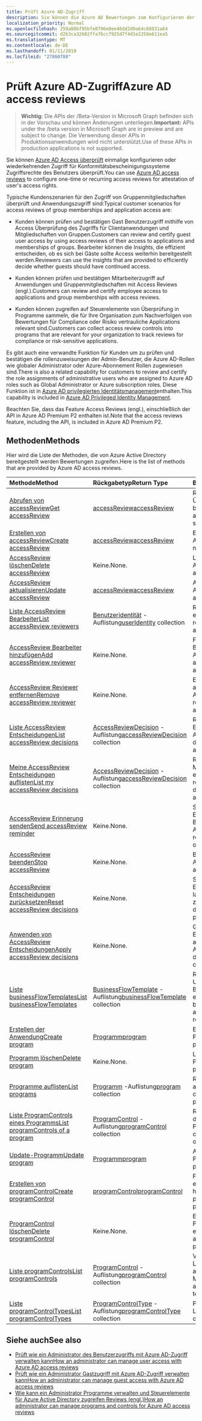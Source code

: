 ```yaml
---
title: Prüft Azure AD-Zugriff
description: Sie können die Azure AD Bewertungen zum Konfigurieren der einmaligen oder wiederkehrenden Access Bewertungen für Konformitätsbescheinigungssysteme Zugriffsrechte des Benutzers zuzugreifen.
localization_priority: Normal
ms.openlocfilehash: 259a88bf95bfe0796e0ee46dd2d0a64c68831a64
ms.sourcegitcommit: d2b3ca32602ffa76cc7925d7f4d1e2258e611ea5
ms.translationtype: MT
ms.contentlocale: de-DE
ms.lasthandoff: 01/11/2019
ms.locfileid: "27860788"
---
```

# <a name="azure-ad-access-reviews"></a><span data-ttu-id="6078d-103">Prüft Azure AD-Zugriff</span><span class="sxs-lookup"><span data-stu-id="6078d-103">Azure AD access reviews</span></span>

> <span data-ttu-id="6078d-104">**Wichtig:** Die APIs der /Beta-Version in Microsoft Graph befinden sich in der Vorschau und können Änderungen unterliegen.</span><span class="sxs-lookup"><span data-stu-id="6078d-104">**Important:** APIs under the /beta version in Microsoft Graph are in preview and are subject to change.</span></span> <span data-ttu-id="6078d-105">Die Verwendung dieser APIs in Produktionsanwendungen wird nicht unterstützt.</span><span class="sxs-lookup"><span data-stu-id="6078d-105">Use of these APIs in production applications is not supported.</span></span>

<span data-ttu-id="6078d-106">Sie können [Azure AD Access überprüft](https://docs.microsoft.com/en-us/azure/active-directory/active-directory-azure-ad-controls-access-reviews-overview) einmalige konfigurieren oder wiederkehrenden Zugriff für Konformitätsbescheinigungssysteme Zugriffsrechte des Benutzers überprüft.</span><span class="sxs-lookup"><span data-stu-id="6078d-106">You can use [Azure AD access reviews](https://docs.microsoft.com/en-us/azure/active-directory/active-directory-azure-ad-controls-access-reviews-overview) to configure one-time or recurring access reviews for attestation of user's access rights.</span></span>

<span data-ttu-id="6078d-107">Typische Kundenszenarien für den Zugriff von Gruppenmitgliedschaften überprüft und Anwendungszugriff sind:</span><span class="sxs-lookup"><span data-stu-id="6078d-107">Typical customer scenarios for access reviews of group memberships and application access are:</span></span>
   
- <span data-ttu-id="6078d-108">Kunden können prüfen und bestätigen Gast Benutzerzugriff mithilfe von Access Überprüfung des Zugriffs für Clientanwendungen und Mitgliedschaften von Gruppen.</span><span class="sxs-lookup"><span data-stu-id="6078d-108">Customers can review and certify guest user access by using access reviews of their access to applications and memberships of groups.</span></span> <span data-ttu-id="6078d-109">Bearbeiter können die Insights, die effizient entscheiden, ob es sich bei Gäste sollte Access weiterhin bereitgestellt werden.</span><span class="sxs-lookup"><span data-stu-id="6078d-109">Reviewers can use the insights that are provided to efficiently decide whether guests should have continued access.</span></span>
      
- <span data-ttu-id="6078d-110">Kunden können prüfen und bestätigen Mitarbeiterzugriff auf Anwendungen und Gruppenmitgliedschaften mit Access Reviews (engl.).</span><span class="sxs-lookup"><span data-stu-id="6078d-110">Customers can review and certify employee access to applications and group memberships with access reviews.</span></span>
   
- <span data-ttu-id="6078d-111">Kunden können zugreifen auf Steuerelemente von Überprüfung in Programme sammeln, die für Ihre Organisation zum Nachverfolgen von Bewertungen für Compliance oder Risiko vertrauliche Applications relevant sind.</span><span class="sxs-lookup"><span data-stu-id="6078d-111">Customers can collect access review controls into programs that are relevant for your organization to track reviews for compliance or risk-sensitive applications.</span></span>

<span data-ttu-id="6078d-112">Es gibt auch eine verwandte Funktion für Kunden um zu prüfen und bestätigen die rollenzuweisungen der Admin-Benutzer, die Azure AD-Rollen wie globaler Administrator oder Azure-Abonnement Rollen zugewiesen sind.</span><span class="sxs-lookup"><span data-stu-id="6078d-112">There is also a related capability for customers to review and certify the role assignments of administrative users who are assigned to Azure AD roles such as Global Administrator or Azure subscription roles.</span></span>  <span data-ttu-id="6078d-113">Diese Funktion ist in [Azure AD privilegierten Identitätsmanagement](privilegedidentitymanagement-root.md)enthalten.</span><span class="sxs-lookup"><span data-stu-id="6078d-113">This capability is included in [Azure AD Privileged Identity Management](privilegedidentitymanagement-root.md).</span></span>

<span data-ttu-id="6078d-114">Beachten Sie, dass das Feature Access Reviews (engl.), einschließlich der API in Azure AD Premium P2 enthalten ist.</span><span class="sxs-lookup"><span data-stu-id="6078d-114">Note that the access reviews feature, including the API, is included in Azure AD Premium P2.</span></span> 

## <a name="methods"></a><span data-ttu-id="6078d-115">Methoden</span><span class="sxs-lookup"><span data-stu-id="6078d-115">Methods</span></span>

<span data-ttu-id="6078d-116">Hier wird die Liste der Methoden, die von Azure Active Directory bereitgestellt werden Bewertungen zugreifen.</span><span class="sxs-lookup"><span data-stu-id="6078d-116">Here is the list of methods that are provided by Azure AD access reviews.</span></span>  

| <span data-ttu-id="6078d-117">Methode</span><span class="sxs-lookup"><span data-stu-id="6078d-117">Method</span></span>           | <span data-ttu-id="6078d-118">Rückgabetyp</span><span class="sxs-lookup"><span data-stu-id="6078d-118">Return Type</span></span>    |<span data-ttu-id="6078d-119">Beschreibung</span><span class="sxs-lookup"><span data-stu-id="6078d-119">Description</span></span>|
|:---------------|:--------|:----------|
|[<span data-ttu-id="6078d-120">Abrufen von accessReview</span><span class="sxs-lookup"><span data-stu-id="6078d-120">Get accessReview</span></span>](../api/accessreview-get.md) |   [<span data-ttu-id="6078d-121">accessReview</span><span class="sxs-lookup"><span data-stu-id="6078d-121">accessReview</span></span>](accessreview.md) |   <span data-ttu-id="6078d-122">Rufen Sie eine Access-Überprüfung mit einer bestimmten Id ab.</span><span class="sxs-lookup"><span data-stu-id="6078d-122">Get an access review with a specific id.</span></span> |
|[<span data-ttu-id="6078d-123">Erstellen von accessReview</span><span class="sxs-lookup"><span data-stu-id="6078d-123">Create accessReview</span></span>](../api/accessreview-create.md) | [<span data-ttu-id="6078d-124">accessReview</span><span class="sxs-lookup"><span data-stu-id="6078d-124">accessReview</span></span>](accessreview.md) |   <span data-ttu-id="6078d-125">Erstellen Sie eine neue AccessReview.</span><span class="sxs-lookup"><span data-stu-id="6078d-125">Create a new accessReview.</span></span> |
|[<span data-ttu-id="6078d-126">AccessReview löschen</span><span class="sxs-lookup"><span data-stu-id="6078d-126">Delete accessReview</span></span>](../api/accessreview-delete.md) | <span data-ttu-id="6078d-127">Keine.</span><span class="sxs-lookup"><span data-stu-id="6078d-127">None.</span></span>   | <span data-ttu-id="6078d-128">Löschen einer AccessReview.</span><span class="sxs-lookup"><span data-stu-id="6078d-128">Delete an accessReview.</span></span> |
|[<span data-ttu-id="6078d-129">AccessReview aktualisieren</span><span class="sxs-lookup"><span data-stu-id="6078d-129">Update accessReview</span></span>](../api/accessreview-update.md) | [<span data-ttu-id="6078d-130">accessReview</span><span class="sxs-lookup"><span data-stu-id="6078d-130">accessReview</span></span>](accessreview.md) | <span data-ttu-id="6078d-131">Aktualisieren einer AccessReview.</span><span class="sxs-lookup"><span data-stu-id="6078d-131">Update an accessReview.</span></span> |
|[<span data-ttu-id="6078d-132">Liste AccessReview Bearbeiter</span><span class="sxs-lookup"><span data-stu-id="6078d-132">List accessReview reviewers</span></span>](../api/accessreview-listreviewers.md) |      <span data-ttu-id="6078d-133">[Benutzeridentität](useridentity.md) -Auflistung</span><span class="sxs-lookup"><span data-stu-id="6078d-133">[userIdentity](useridentity.md) collection</span></span>| <span data-ttu-id="6078d-134">Rufen Sie die Bearbeiter ein AccessReview.</span><span class="sxs-lookup"><span data-stu-id="6078d-134">Get the reviewers of an accessReview.</span></span> |
|[<span data-ttu-id="6078d-135">AccessReview Bearbeiter hinzufügen</span><span class="sxs-lookup"><span data-stu-id="6078d-135">Add accessReview reviewer</span></span>](../api/accessreview-addreviewer.md) |      <span data-ttu-id="6078d-136">Keine.</span><span class="sxs-lookup"><span data-stu-id="6078d-136">None.</span></span>   |   <span data-ttu-id="6078d-137">Fügen Sie einem Bearbeiter ein AccessReview hinzu.</span><span class="sxs-lookup"><span data-stu-id="6078d-137">Add a reviewer to an accessReview.</span></span> |
|[<span data-ttu-id="6078d-138">AccessReview Reviewer entfernen</span><span class="sxs-lookup"><span data-stu-id="6078d-138">Remove accessReview reviewer</span></span>](../api/accessreview-removereviewer.md) | <span data-ttu-id="6078d-139">Keine.</span><span class="sxs-lookup"><span data-stu-id="6078d-139">None.</span></span>  |   <span data-ttu-id="6078d-140">Entfernen Sie einen Prüfer aus einer AccessReview.</span><span class="sxs-lookup"><span data-stu-id="6078d-140">Remove a reviewer from an accessReview.</span></span> |
|[<span data-ttu-id="6078d-141">Liste AccessReview Entscheidungen</span><span class="sxs-lookup"><span data-stu-id="6078d-141">List accessReview decisions</span></span>](../api/accessreview-listdecisions.md) |      <span data-ttu-id="6078d-142">[AccessReviewDecision](accessreviewdecision.md) -Auflistung</span><span class="sxs-lookup"><span data-stu-id="6078d-142">[accessReviewDecision](accessreviewdecision.md) collection</span></span>| <span data-ttu-id="6078d-143">Rufen Sie die Entscheidungen des ein AccessReview.</span><span class="sxs-lookup"><span data-stu-id="6078d-143">Get the decisions of an accessReview.</span></span>|
|[<span data-ttu-id="6078d-144">Meine AccessReview Entscheidungen auflisten</span><span class="sxs-lookup"><span data-stu-id="6078d-144">List my accessReview decisions</span></span>](../api/accessreview-listmydecisions.md) |     <span data-ttu-id="6078d-145">[AccessReviewDecision](accessreviewdecision.md) -Auflistung</span><span class="sxs-lookup"><span data-stu-id="6078d-145">[accessReviewDecision](accessreviewdecision.md) collection</span></span>| <span data-ttu-id="6078d-146">Rufen Sie als "Leser" Mein Entscheidungen von einer AccessReview.</span><span class="sxs-lookup"><span data-stu-id="6078d-146">As a reviewer, get my decisions of an accessReview.</span></span>|
|[<span data-ttu-id="6078d-147">AccessReview Erinnerung senden</span><span class="sxs-lookup"><span data-stu-id="6078d-147">Send accessReview reminder</span></span>](../api/accessreview-sendreminder.md) |        <span data-ttu-id="6078d-148">Keine.</span><span class="sxs-lookup"><span data-stu-id="6078d-148">None.</span></span>   |   <span data-ttu-id="6078d-149">Senden Sie eine Erinnerung an die Bearbeiter ein AccessReview.</span><span class="sxs-lookup"><span data-stu-id="6078d-149">Send a reminder to the reviewers of an accessReview.</span></span> |
|[<span data-ttu-id="6078d-150">AccessReview beenden</span><span class="sxs-lookup"><span data-stu-id="6078d-150">Stop accessReview</span></span>](../api/accessreview-stop.md) |     <span data-ttu-id="6078d-151">Keine.</span><span class="sxs-lookup"><span data-stu-id="6078d-151">None.</span></span>   |   <span data-ttu-id="6078d-152">Beenden einer AccessReview.</span><span class="sxs-lookup"><span data-stu-id="6078d-152">Stop an accessReview.</span></span> |
|[<span data-ttu-id="6078d-153">AccessReview Entscheidungen zurücksetzen</span><span class="sxs-lookup"><span data-stu-id="6078d-153">Reset accessReview decisions</span></span>](../api/accessreview-reset.md) |     <span data-ttu-id="6078d-154">Keine.</span><span class="sxs-lookup"><span data-stu-id="6078d-154">None.</span></span>   |   <span data-ttu-id="6078d-155">Setzen Sie die Entscheidungen in einer laufenden AccessReview zurück.</span><span class="sxs-lookup"><span data-stu-id="6078d-155">Reset the decisions in an in-progress accessReview.</span></span>|
|[<span data-ttu-id="6078d-156">Anwenden von AccessReview Entscheidungen</span><span class="sxs-lookup"><span data-stu-id="6078d-156">Apply accessReview decisions</span></span>](../api/accessreview-apply.md) |     <span data-ttu-id="6078d-157">Keine.</span><span class="sxs-lookup"><span data-stu-id="6078d-157">None.</span></span>   |   <span data-ttu-id="6078d-158">Gelten Sie die Entscheidungen aus einer abgeschlossenen AccessReview.</span><span class="sxs-lookup"><span data-stu-id="6078d-158">Apply the decisions from a completed accessReview.</span></span>|
|[<span data-ttu-id="6078d-159">Liste businessFlowTemplates</span><span class="sxs-lookup"><span data-stu-id="6078d-159">List businessFlowTemplates</span></span>](../api/businessflowtemplate-list.md) | <span data-ttu-id="6078d-160">[BusinessFlowTemplate](businessflowtemplate.md) -Auflistung</span><span class="sxs-lookup"><span data-stu-id="6078d-160">[businessFlowTemplate](businessflowtemplate.md) collection</span></span>| <span data-ttu-id="6078d-161">Rufen Sie die Vorlagen für Unternehmen Fluss Bewertungen Zugriff auf entsprechende.</span><span class="sxs-lookup"><span data-stu-id="6078d-161">Get the business flow templates appropriate to access reviews.</span></span>|
|[<span data-ttu-id="6078d-162">Erstellen der Anwendung</span><span class="sxs-lookup"><span data-stu-id="6078d-162">Create program</span></span>](../api/program-create.md) |   [<span data-ttu-id="6078d-163">Programm</span><span class="sxs-lookup"><span data-stu-id="6078d-163">program</span></span>](program.md)   |   <span data-ttu-id="6078d-164">Erstellen Sie ein neues Programm.</span><span class="sxs-lookup"><span data-stu-id="6078d-164">Create a new program.</span></span>|
|[<span data-ttu-id="6078d-165">Programm löschen</span><span class="sxs-lookup"><span data-stu-id="6078d-165">Delete program</span></span>](../api/program-delete.md) |   <span data-ttu-id="6078d-166">Keine.</span><span class="sxs-lookup"><span data-stu-id="6078d-166">None.</span></span>   |   <span data-ttu-id="6078d-167">Löschen eines Programms.</span><span class="sxs-lookup"><span data-stu-id="6078d-167">Delete a program.</span></span>|
|[<span data-ttu-id="6078d-168">Programme auflisten</span><span class="sxs-lookup"><span data-stu-id="6078d-168">List programs</span></span>](../api/program-list.md) |  <span data-ttu-id="6078d-169">[Programm](program.md) -Auflistung</span><span class="sxs-lookup"><span data-stu-id="6078d-169">[program](program.md) collection</span></span>|   <span data-ttu-id="6078d-170">Rufen Sie eine Auflistung aller Programme.</span><span class="sxs-lookup"><span data-stu-id="6078d-170">Get a collection of all the programs.</span></span>|
|[<span data-ttu-id="6078d-171">Liste ProgramControls eines Programms</span><span class="sxs-lookup"><span data-stu-id="6078d-171">List programControls of a program</span></span>](../api/program-listcontrols.md) |      <span data-ttu-id="6078d-172">[ProgramControl](programcontrol.md) -Auflistung</span><span class="sxs-lookup"><span data-stu-id="6078d-172">[programControl](programcontrol.md) collection</span></span>| <span data-ttu-id="6078d-173">Rufen Sie eine Auflistung der Steuerelemente eines Programms.</span><span class="sxs-lookup"><span data-stu-id="6078d-173">Get a collection of the controls of a program.</span></span>|
|[<span data-ttu-id="6078d-174">Update-Programm</span><span class="sxs-lookup"><span data-stu-id="6078d-174">Update program</span></span>](../api/program-update.md) |   [<span data-ttu-id="6078d-175">Programm</span><span class="sxs-lookup"><span data-stu-id="6078d-175">program</span></span>](program.md)|  <span data-ttu-id="6078d-176">Aktualisieren eines Programms.</span><span class="sxs-lookup"><span data-stu-id="6078d-176">Update a program.</span></span>|
|[<span data-ttu-id="6078d-177">Erstellen von programControl</span><span class="sxs-lookup"><span data-stu-id="6078d-177">Create programControl</span></span>](../api/programcontrol-create.md) |     [<span data-ttu-id="6078d-178">programControl</span><span class="sxs-lookup"><span data-stu-id="6078d-178">programControl</span></span>](programcontrol.md) |   <span data-ttu-id="6078d-179">Fügen Sie ein Programm ein ProgramControl hinzu.</span><span class="sxs-lookup"><span data-stu-id="6078d-179">Add a programControl to a program.</span></span>|
|[<span data-ttu-id="6078d-180">ProgramControl löschen</span><span class="sxs-lookup"><span data-stu-id="6078d-180">Delete programControl</span></span>](../api/programcontrol-delete.md) |     <span data-ttu-id="6078d-181">Keine.</span><span class="sxs-lookup"><span data-stu-id="6078d-181">None.</span></span>   |   <span data-ttu-id="6078d-182">Entfernen einer ProgramControl aus einem Programm.</span><span class="sxs-lookup"><span data-stu-id="6078d-182">Remove a programControl from a program.</span></span>|
|[<span data-ttu-id="6078d-183">Liste programControls</span><span class="sxs-lookup"><span data-stu-id="6078d-183">List programControls</span></span>](../api/programcontrol-list.md) | <span data-ttu-id="6078d-184">[ProgramControl](programcontrol.md) -Auflistung</span><span class="sxs-lookup"><span data-stu-id="6078d-184">[programControl](programcontrol.md) collection</span></span>| <span data-ttu-id="6078d-185">Von Listensteuerelementen in allen Programmen im Mandanten.</span><span class="sxs-lookup"><span data-stu-id="6078d-185">List controls across all programs in the tenant.</span></span>|
|[<span data-ttu-id="6078d-186">Liste programControlTypes</span><span class="sxs-lookup"><span data-stu-id="6078d-186">List programControlTypes</span></span>](../api/programcontroltype-list.md) | <span data-ttu-id="6078d-187">[ProgramControlType](programcontroltype.md) -Auflistung</span><span class="sxs-lookup"><span data-stu-id="6078d-187">[programControlType](programcontroltype.md) collection</span></span>| <span data-ttu-id="6078d-188">Programm Steuerelement Listentypen.</span><span class="sxs-lookup"><span data-stu-id="6078d-188">List program control types.</span></span> |


## <a name="see-also"></a><span data-ttu-id="6078d-189">Siehe auch</span><span class="sxs-lookup"><span data-stu-id="6078d-189">See also</span></span>

- [<span data-ttu-id="6078d-190">Prüft wie ein Administrator des Benutzerzugriffs mit Azure AD-Zugriff verwalten kann</span><span class="sxs-lookup"><span data-stu-id="6078d-190">How an administrator can manage user access with Azure AD access reviews</span></span>](https://docs.microsoft.com/en-us/azure/active-directory/active-directory-azure-ad-controls-manage-user-access-with-access-reviews)
- [<span data-ttu-id="6078d-191">Prüft wie ein Administrator Gastzugriff mit Azure AD-Zugriff verwalten kann</span><span class="sxs-lookup"><span data-stu-id="6078d-191">How an administrator can manage guest access with Azure AD access reviews</span></span>](https://docs.microsoft.com/en-us/azure/active-directory/active-directory-azure-ad-controls-manage-guest-access-with-access-reviews)
- [<span data-ttu-id="6078d-192">Wie kann ein Administrator Programme verwalten und Steuerelemente für Azure Active Directory zugreifen Reviews (engl.)</span><span class="sxs-lookup"><span data-stu-id="6078d-192">How an administrator can manage programs and controls for Azure AD access reviews</span></span>](https://docs.microsoft.com/en-us/azure/active-directory/active-directory-azure-ad-controls-manage-programs-controls)


<!-- {
  "type": "#page.annotation",
  "description": "Service root",
  "keywords": "",
  "section": "documentation",
  "tocPath": ""
}-->
